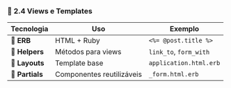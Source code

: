 ### 🎨 **2.4 Views e Templates**

| Tecnologia | Uso | Exemplo |
|------------|-----|---------|
| **📄 ERB** | HTML + Ruby | `<%= @post.title %>` |
| **🎨 Helpers** | Métodos para views | `link_to`, `form_with` |
| **📐 Layouts** | Template base | `application.html.erb` |
| **🧩 Partials** | Componentes reutilizáveis | `_form.html.erb` |